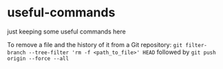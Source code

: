 # useful-commands
just keeping some useful commands here

To remove a file and the history of it from a Git repository:
`git filter-branch --tree-filter 'rm -f <path_to_file>' HEAD`
followed by
`git push origin --force --all`

